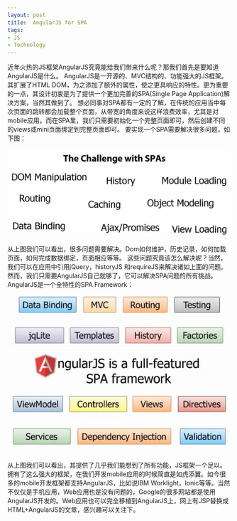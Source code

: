 ```yaml
---
layout: post
title:  AngularJS for SPA
tags:
- JS
- Technology
---
```


近年火热的JS框架AngularJS究竟能给我们带来什么呢？那我们首先是要知道AngularJS是什么。
AngularJS是一开源的、MVC结构的、功能强大的JS框架。其扩展了HTML DOM，为之添加了额外的属性，使之更具响应的特性。更为重要的一点，其设计初衷是为了提供一个更加完善的SPA(Single Page Application)解决方案，当然其做到了。
想必同事对SPA都有一定的了解，在传统的应用当中每次页面的跳转都会加载整个页面，从带宽的角度来说这样浪费效率，尤其是对mobile应用。而在SPA里，我们只需要初始化一个完整页面即可，然后创建不同的views或mini页面绑定到完整页面即可。
要实现一个SPA需要解决很多问题，如下图：
<p><img class="img-responsive" src="/static/img/folder2/angularjs1.jpg" alt="Challenge with SPAs" /></p>

从上图我们可以看出，很多问题需要解决。Dom如何维护，历史记录，如何加载页面，如何完成数据绑定，页面相应等等。
这些问题究竟该怎么解决呢？当然，我们可以在应用中引用jQuery，historyJS 和requireJS来解决诸如上面的问题。然而，我们只需要AngularJS自己就够了，它可以解决SPA问题的所有挑战。
AngularJS是一个全特性的SPA Framework：
<p><img class="img-responsive" src="/static/img/folder2/angularjs2.jpg" alt="Challenge with SPAs" /></p>
从上图我们可以看出，其提供了几乎我们能想到了所有功能，JS框架一个足以。
拥有了这么强大的框架，在我们开发mobile应用的时候简直是如虎添翼。如今很多的mobile开发框架都支持AngularJS，比如说IBM Worklight，Ionic等等。当然不仅仅是手机应用，Web应用也是没有问题的，Google的很多网站都是使用AngularJS开发的。Web应用也可以完全移植到AngularJS上，网上有JSP替换成HTML+AngularJS的文章，感兴趣可以关注下。
